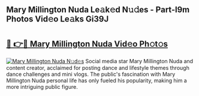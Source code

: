 ## Mary Millington Nuda Le𝚊k𝚎d N𝚞𝚍es - Part-l9m Photos Vid𝚎o Le𝚊ks Gi39J

# <h2><a href="http://fbcp3w.evod.top/?m=Mary+Millington+Nuda">🔗 👉🔴 Mary Millington Nuda Vid𝚎o Ph𝚘t𝚘s</a></h2>

[![Mary Millington Nuda N𝚞d𝚎s](https://i.imgur.com/8V9OHl7.gif)](http://fbcp3w.evod.top/?m=Mary+Millington+Nuda)
Social media star Mary Millington Nuda and content creator, acclaimed for posting dance and lifestyle themes through dance challenges and mini vlogs. The public's fascination with Mary Millington Nuda personal life has only fueled his popularity, making him a more intriguing public figure. 
